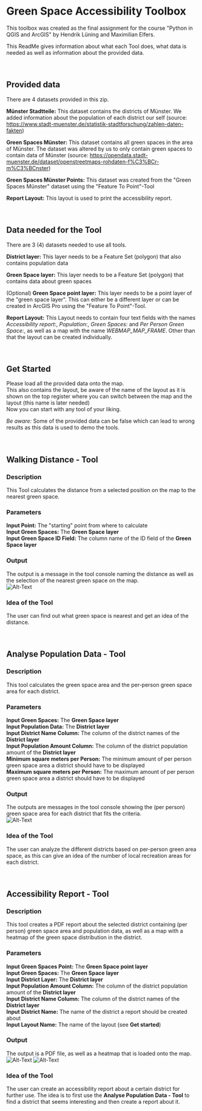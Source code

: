 # Green Space Accessibility Toolbox

This toolbox was created as the final assignment for the course "Python in QGIS and ArcGIS" by Hendrik Lüning and Maximilian Elfers.

This ReadMe gives information about what each Tool does, what data is needed as well as information about the provided data.
<br>
<br>
<br>

## Provided data

There are 4 datasets provided in this zip.

**Münster Stadtteile:** This dataset contains the districts of Münster. We added information about the population of each district our self (source: https://www.stadt-muenster.de/statistik-stadtforschung/zahlen-daten-fakten)

**Green Spaces Münster:** This dataset contains all green spaces in the area of Münster. The dataset was altered by us to only contain green spaces to contain data of Münster (source: https://opendata.stadt-muenster.de/dataset/openstreetmaps-rohdaten-f%C3%BCr-m%C3%BCnster)

**Green Spaces Münster Points:** This dataset was created from the "Green Spaces Münster" dataset using the "Feature To Point"-Tool

**Report Layout:** This layout is used to print the accessibility report.
<br>
<br>
<br>

## Data needed for the Tool

There are 3 (4) datasets needed to use all tools. 

**District layer:** This layer needs to be a Feature Set (polygon) that also contains population data 

**Green Space layer:** This layer needs to be a Feature Set (polygon) that contains data about green spaces 

(Optional) **Green Space point layer:** This layer needs to be a point layer of the "green space layer". This can either be a different layer or can be created in ArcGIS Pro using the "Feature To Point"-Tool.

**Report Layout:** This Layout needs to contain four text fields with the names *Accessibility report:*, *Population:*, *Green Spaces:* and *Per Person Green Space:*, as well as a map with the name *WEBMAP_MAP_FRAME*. Other than that the layout can be created individually.
<br>
<br>
<br>

## Get Started

Please load all the provided data onto the map. <br>
This also contains the layout, be aware of the name of the layout as it is shown on the top register where you can switch between the map and the layout (this name is later needed) <br>
Now you can start with any tool of your liking. 

*Be aware:* Some of the provided data can be false which can lead to wrong results as this data is used to demo the tools.
<br>
<br>
<br>

## Walking Distance - Tool

### Description
This Tool calculates the distance from a selected position on the map to the nearest green space.

### Parameters
**Input Point:** The "starting" point from where to calculate <br>
**Input Green Spaces:** The **Green Space layer** <br>
**Input Green Space ID Field:** The column name of the ID field of the **Green Space layer** <br>

### Output
The output is a message in the tool console naming the distance as well as the selection of the nearest green space on the map. <br>
![Alt-Text](./images_demo/WalkingDistanceDemo.png)

### Idea of the Tool
The user can find out what green space is nearest and get an idea of the distance.
<br>
<br>
<br>

## Analyse Population Data - Tool

### Description
This tool calculates the green space area and the per-person green space area for each district.

### Parameters
**Input Green Spaces:** The **Green Space layer** <br>
**Input Population Data:** The **District layer** <br>
**Input District Name Column:** The column of the district names of the **District layer** <br>
**Input Population Amount Column:** The column of the district population amount of the **District layer** <br>
**Minimum square meters per Person:** The minimum amount of per person green space area a district should have to be displayed <br>
**Maximum square meters per Person:** The maximum amount of per person green space area a district should have to be displayed <br>

### Output
The outputs are messages in the tool console showing the (per person) green space area for each district that fits the criteria. <br>
![Alt-Text](./images_demo/AnalysePopulationDataDemo.png)

### Idea of the Tool
The user can analyze the different districts based on per-person green area space, as this can give an idea of the number of local recreation areas for each district.
<br>
<br>
<br>

## Accessibility Report - Tool

### Description
This tool creates a PDF report about the selected district containing (per person) green space area and population data, as well as a map with a heatmap of the green space distribution in the district.

### Parameters
**Input Green Spaces Point:** The **Green Space point layer** <br>
**Input Green Spaces:** The **Green Space layer** <br>
**Input District Layer:** The **District layer** <br>
**Input Population Amount Column:** The column of the district population amount of the **District layer** <br>
**Input District Name Column:** The column of the district names of the **District layer** <br>
**Input District Name:** The name of the district a report should be created about <br>
**Input Layout Name:** The name of the layout (see **Get started**) <br>

### Output
The output is a PDF file, as well as a heatmap that is loaded onto the map.
![Alt-Text](./images_demo/AccessibilityReportDemo.png)
![Alt-Text](./images_demo/HeatmapDemo.png)

### Idea of the Tool
The user can create an accessibility report about a certain district for further use. The idea is to first use the **Analyse Population Data - Tool** to find a district that seems interesting and then create a report about it.
